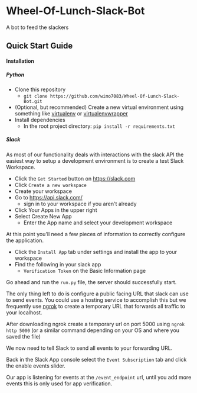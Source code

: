 # Wheel-Of-Lunch-Slack-Bot
A bot to feed the slackers


## Quick Start Guide

#### Installation
##### Python
- Clone this repository
    - `git clone https://github.com/wimo7083/Wheel-Of-Lunch-Slack-Bot.git`
- (Optional, but recommended) Create a new virtual environment using something like [virtualenv](https://virtualenv.pypa.io/en/stable/) or [virtualenvwrapper](https://virtualenvwrapper.readthedocs.io/en/latest/)
- Install dependencies
    - In the root project directory: `pip install -r requirements.txt`

##### Slack
As most of our functionality deals with interactions with the slack API the easiest way to setup a development environment is to create a test Slack Workspace.

- Click the `Get Started` button on https://slack.com
- Click `Create a new workspace`
- Create your workspace
- Go to https://api.slack.com/
    - sign in to your workspace if you aren't already
-  Click Your Apps in the upper right
- Select Create New App
    - Enter the App name and select your development workspace

At this point you'll need a few pieces of information to correctly configure the application.
- Click the `Install App` tab under settings and install the app to your workspace
- Find the following in your slack app    
    - `Verification Token` on the Basic Information page


Go ahead and run the `run.py` file, the server should successfully start.

The only thing left to do is configure a public facing URL that slack can use to send events.
You could use a hosting service to accomplish this but we frequently use [ngrok](https://ngrok.com/) to create a temporary URL that forwards
all traffic to your localhost.

After downloading ngrok create a temporary url on port 5000 using `ngrok http 5000` (or a similar command depending on your OS and where you saved the file)



We now need to tell Slack to send all events to your forwarding URL.

Back in the Slack App console select the `Event Subscription` tab and click the enable events slider.

Our app is listening for events at the `/event_endpoint` url, until you add more events this is only used for app verification.
